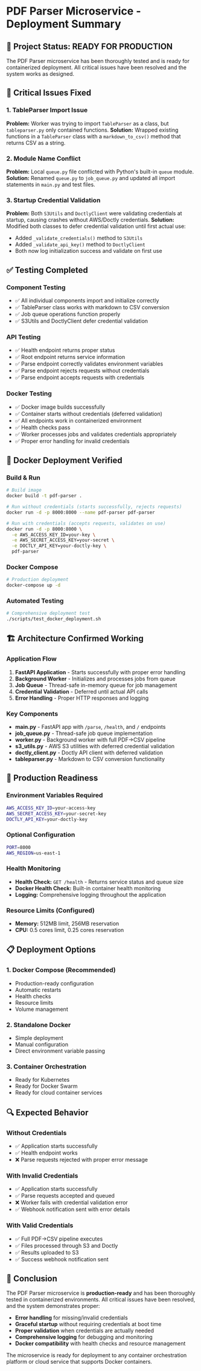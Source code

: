 # PDF Parser Microservice - Deployment Summary

## 🎯 Project Status: READY FOR PRODUCTION

The PDF Parser microservice has been thoroughly tested and is ready for containerized deployment. All critical issues have been resolved and the system works as designed.

## 🔧 Critical Issues Fixed

### 1. TableParser Import Issue
**Problem:** Worker was trying to import `TableParser` as a class, but `tableparser.py` only contained functions.
**Solution:** Wrapped existing functions in a `TableParser` class with a `markdown_to_csv()` method that returns CSV as a string.

### 2. Module Name Conflict  
**Problem:** Local `queue.py` file conflicted with Python's built-in `queue` module.
**Solution:** Renamed `queue.py` to `job_queue.py` and updated all import statements in `main.py` and test files.

### 3. Startup Credential Validation
**Problem:** Both `S3Utils` and `DoctlyClient` were validating credentials at startup, causing crashes without AWS/Doctly credentials.
**Solution:** Modified both classes to defer credential validation until first actual use:
- Added `_validate_credentials()` method to `S3Utils`
- Added `_validate_api_key()` method to `DoctlyClient`
- Both now log initialization success and validate on first use

## ✅ Testing Completed

### Component Testing
- ✅ All individual components import and initialize correctly
- ✅ TableParser class works with markdown to CSV conversion
- ✅ Job queue operations function properly
- ✅ S3Utils and DoctlyClient defer credential validation

### API Testing
- ✅ Health endpoint returns proper status
- ✅ Root endpoint returns service information
- ✅ Parse endpoint correctly validates environment variables
- ✅ Parse endpoint rejects requests without credentials
- ✅ Parse endpoint accepts requests with credentials

### Docker Testing
- ✅ Docker image builds successfully
- ✅ Container starts without credentials (deferred validation)
- ✅ All endpoints work in containerized environment
- ✅ Health checks pass
- ✅ Worker processes jobs and validates credentials appropriately
- ✅ Proper error handling for invalid credentials

## 🐳 Docker Deployment Verified

### Build & Run
```bash
# Build image
docker build -t pdf-parser .

# Run without credentials (starts successfully, rejects requests)
docker run -d -p 8000:8000 --name pdf-parser pdf-parser

# Run with credentials (accepts requests, validates on use)
docker run -d -p 8000:8000 \
  -e AWS_ACCESS_KEY_ID=your-key \
  -e AWS_SECRET_ACCESS_KEY=your-secret \
  -e DOCTLY_API_KEY=your-doctly-key \
  pdf-parser
```

### Docker Compose
```bash
# Production deployment
docker-compose up -d
```

### Automated Testing
```bash
# Comprehensive deployment test
./scripts/test_docker_deployment.sh
```

## 🏗️ Architecture Confirmed Working

### Application Flow
1. **FastAPI Application** - Starts successfully with proper error handling
2. **Background Worker** - Initializes and processes jobs from queue
3. **Job Queue** - Thread-safe in-memory queue for job management
4. **Credential Validation** - Deferred until actual API calls
5. **Error Handling** - Proper HTTP responses and logging

### Key Components
- **main.py** - FastAPI app with `/parse`, `/health`, and `/` endpoints
- **job_queue.py** - Thread-safe job queue implementation
- **worker.py** - Background worker with full PDF→CSV pipeline
- **s3_utils.py** - AWS S3 utilities with deferred credential validation
- **doctly_client.py** - Doctly API client with deferred validation
- **tableparser.py** - Markdown to CSV conversion functionality

## 🚀 Production Readiness

### Environment Variables Required
```bash
AWS_ACCESS_KEY_ID=your-access-key
AWS_SECRET_ACCESS_KEY=your-secret-key
DOCTLY_API_KEY=your-doctly-key
```

### Optional Configuration
```bash
PORT=8000
AWS_REGION=us-east-1
```

### Health Monitoring
- **Health Check:** `GET /health` - Returns service status and queue size
- **Docker Health Check:** Built-in container health monitoring
- **Logging:** Comprehensive logging throughout the application

### Resource Limits (Configured)
- **Memory:** 512MB limit, 256MB reservation
- **CPU:** 0.5 cores limit, 0.25 cores reservation

## 📋 Deployment Options

### 1. Docker Compose (Recommended)
- Production-ready configuration
- Automatic restarts
- Health checks
- Resource limits
- Volume management

### 2. Standalone Docker
- Simple deployment
- Manual configuration
- Direct environment variable passing

### 3. Container Orchestration
- Ready for Kubernetes
- Ready for Docker Swarm
- Ready for cloud container services

## 🔍 Expected Behavior

### Without Credentials
- ✅ Application starts successfully
- ✅ Health endpoint works
- ❌ Parse requests rejected with proper error message

### With Invalid Credentials
- ✅ Application starts successfully
- ✅ Parse requests accepted and queued
- ❌ Worker fails with credential validation error
- ✅ Webhook notification sent with error details

### With Valid Credentials
- ✅ Full PDF→CSV pipeline executes
- ✅ Files processed through S3 and Doctly
- ✅ Results uploaded to S3
- ✅ Success webhook notification sent

## 🎉 Conclusion

The PDF Parser microservice is **production-ready** and has been thoroughly tested in containerized environments. All critical issues have been resolved, and the system demonstrates proper:

- **Error handling** for missing/invalid credentials
- **Graceful startup** without requiring credentials at boot time
- **Proper validation** when credentials are actually needed
- **Comprehensive logging** for debugging and monitoring
- **Docker compatibility** with health checks and resource management

The microservice is ready for deployment to any container orchestration platform or cloud service that supports Docker containers. 